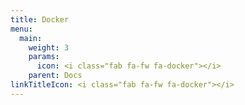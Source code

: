```yaml
---
title: Docker
menu:
  main:
    weight: 3
    params:
      icon: <i class="fab fa-fw fa-docker"></i>
    parent: Docs
linkTitleIcon: <i class="fab fa-fw fa-docker"></i>
---
```


